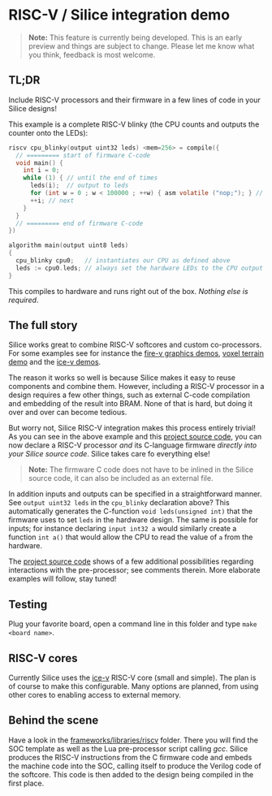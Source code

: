 # RISC-V / Silice integration demo

> **Note:** This feature is currently being developed. This is an early preview and things are subject to change. Please let me know what you think, feedback is most welcome.

## TL;DR

Include RISC-V processors and their firmware in a few lines of code in your Silice designs!

This example is a complete RISC-V blinky (the CPU counts and outputs the counter
onto the LEDs):
```c
riscv cpu_blinky(output uint32 leds) <mem=256> = compile({
  // ========= start of firmware C-code
  void main() { 
    int i = 0;
    while (1) { // until the end of times
      leds(i);  // output to leds
      for (int w = 0 ; w < 100000 ; ++w) { asm volatile ("nop;"); } // wait
      ++i; // next
    }
  }
  // ========= end of firmware C-code
})

algorithm main(output uint8 leds)
{
  cpu_blinky cpu0;   // instantiates our CPU as defined above
  leds := cpu0.leds; // always set the hardware LEDs to the CPU output
}
```

This compiles to hardware and runs right out of the box. *Nothing else is required*.

## The full story

Silice works great to combine RISC-V softcores and custom co-processors.
For some examples see for instance the [fire-v graphics demos](../fire-v/README.md), [voxel terrain demo](../terrain/README.md) and the [ice-v demos](../ice-v/README.md).

The reason it works so well is because Silice makes it easy to reuse components and combine them. However, including a RISC-V processor in a design requires a few other things, such as external C-code compilation and embedding of the result into BRAM. None of that is hard, but doing it over and over can become tedious.

But worry not, Silice RISC-V integration makes this process entirely trivial! As you can see in the above example and this [project source code](main.ice),  you can now declare a RISC-V processor *and* its C-language firmware *directly into your Silice source code*. Silice takes care fo everything else! 

> **Note:** The firmware C code does not have to be inlined in the Silice source code, it can also be included as an external file.

In addition inputs and outputs can be specified in a straightforward manner. See `output uint32 leds` in the `cpu_blinky` declaration above? This automatically generates the C-function `void leds(unsigned int)` that the firmware uses to set `leds` in the hardware design. The same is possible for inputs; for instance declaring `input int32 a` would similarly create a function `int a()` that would allow the CPU to read the value of `a` from the hardware.

The [project source code](main.ice) shows of a few additional possibilities regarding interactions with the pre-processor; see comments therein. More elaborate examples will follow, stay tuned!

## Testing

Plug your favorite board, open a command line in this folder and type `make <board name>`.

## RISC-V cores

Currently Silice uses the [ice-v](../ice-v/README.md) RISC-V core (small and simple). The plan is of course to make this configurable. Many options are planned, from using other cores to enabling access to external memory.

## Behind the scene

Have a look in the [frameworks/libraries/riscv](../../frameworks/libraries/riscv) folder. There you will find the SOC template as well as the Lua pre-processor
script calling *gcc*. Silice produces the RISC-V instructions from the C 
firmware code and embeds the machine code into the SOC, calling itself to produce
the Verilog code of the softcore. This code is then added to the design being 
compiled in the first place.
